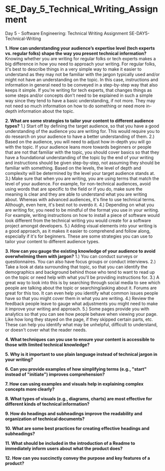 # SE_Day_5_Technical_Writing_Assignment
Day 5 - Software Engineering: Technical Writing Assignment
SE-DAY5-Technical-Writing

**1. How can understanding your audience’s expertise level (tech experts vs. regular folks) shape the way you present technical information?**
Knowing whether you are writing for regular folks or tech experts makes a big difference in how you need to approach your writing. For regular folks, it's best to describe things in a very simple way to make it easier to understand as they may not be familiar with the jargon typically used and/or might not have an understanding on the topic. In this case, instructions and information in general need to be conveyed in a step-by-step way that also keeps it simple. 
If you're writing for tech experts, that changes things as some steps and/or concepts don't need to be explained in such a simple way since they tend to have a basic understanding, if not more. They may not need so much information on how to do something or need more in-depth information about the topic. 

**2. What are some strategies to tailor your content to different audience types?**
1.) Start off by defining the target audience, so that you have a good understanding of the audience you are writing for. This would require you to do research on your audience to have a better understanding of them.
2.) Based on the audience, you will need to adjust how in-depth you will go with the topic. If your audience leans more towards beginners or people that are not that familiar with the topic, you should cover basics so that they have a foundational understanding of the topic by the end of your writing and instructions should be given step-by-step, not assuming they should be familiar with something. Based on the levels, the level of depth and complexity will be determined by the level your target audience stands at.
3.) Make sure that when you are writing, you are using terms that match the level of your audience. For example, for non-technical audiences, avoid using words that are specific to the field or if you do, make sure the meaning is clear and they are able to understand what you are writing about. Whereas with advanced audiences, it's fine to use technical terms. Although, even here, it's best not to overdo it.
4.) Depending on what you are writing for, you need to be mindful of the format you use in your writing. For example, writing instructions on how to install a piece of software would look different from the technical writing you would create for a software project amongst developers.
5.) Adding visual elements into your writing is a good approach, as it makes it easier to comprehend and follow along, especially if it's for beginners.
These are some strategies you can use to tailor your content to different audience types. 

**3. How can you gauge the existing knowledge of your audience to avoid overwhelming them with jargon?**
1.) You can conduct surveys or questionnaires. You can also have focus groups or conduct interviews.
2.) Take a look at data surrounding that topic, so that you can identify the demographics and background behind those who tend to want to read up on the topic or need help with what you'll be providing instructions for. 
3.) A great way to look into this is by searching through social media to see which people are talking about the topic or searching/asking about it. Forums are great for this too. It can even help you identify what common issues people have so that you might cover them in what you are writing. 
4.) Review the feedback people leave to gauge what adjustments you might need to make it improve your writing and approach.
5.) Some pages provide you with analytics so that you can see how people behave when viewing your page. Like how long they stayed on the page, if they skipped certain parts, etc. These can help you identify what may be unhelpful, difficult to understand, or doesn't cover what the reader needs. 

**4. What techniques can you use to ensure your content is accessible to those with limited technical knowledge?**

**5. Why is it important to use plain language instead of technical jargon in your writing?**

**6. Can you provide examples of how simplifying terms (e.g., "start" instead of "initiate") improves comprehension?**

**7. How can using examples and visuals help in explaining complex concepts more clearly?**

**8. What types of visuals (e.g., diagrams, charts) are most effective for different kinds of technical information?**

**9. How do headings and subheadings improve the readability and organization of technical documents?**

**10. What are some best practices for creating effective headings and subheadings?**

**11. What should be included in the introduction of a Readme to immediately inform users about what the product does?**

**12. How can you succinctly convey the purpose and key features of a product?**
